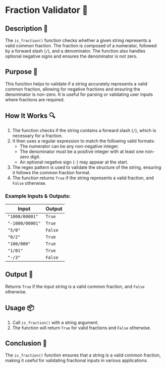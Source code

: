 # Fraction Validator 🔢

## Description 📝

The `is_fraction()` function checks whether a given string represents a valid common fraction.
The fraction is composed of a numerator, followed by a forward slash (`/`), and a denominator.
The function also handles optional negative signs and ensures the denominator is not zero.

## Purpose 🎯

This function helps to validate if a string accurately represents a valid common fraction, allowing for negative fractions and ensuring the denominator is non-zero.
It is useful for parsing or validating user inputs where fractions are required.

## How It Works 🔍

1. The function checks if the string contains a forward slash (`/`), which is necessary for a fraction.
2. It then uses a regular expression to match the following valid formats:
    - The numerator can be any non-negative integer.
    - The denominator must be a positive integer with at least one non-zero digit.
    - An optional negative sign (`-`) may appear at the start.
3. The regex pattern is used to validate the structure of the string, ensuring it follows the common fraction format.
4. The function returns `True` if the string represents a valid fraction, and `False` otherwise.

### Example Inputs & Outputs:

| Input           | Output  |
| --------------- | ------- |
| `"1000/00001"`  | `True`  |
| `"-1000/00001"` | `True`  |
| `"5/0"`         | `False` |
| `"0/2"`         | `True`  |
| `"100/000"`     | `True`  |
| `"1/01"`        | `True`  |
| `"-/3"`         | `False` |

## Output 📜

Returns `True` if the input string is a valid common fraction, and `False` otherwise.

## Usage 📦

1. Call `is_fraction()` with a string argument.
2. The function will return `True` for valid fractions and `False` otherwise.

## Conclusion 🚀

The `is_fraction()` function ensures that a string is a valid common fraction, making it useful for validating fractional inputs in various applications.
